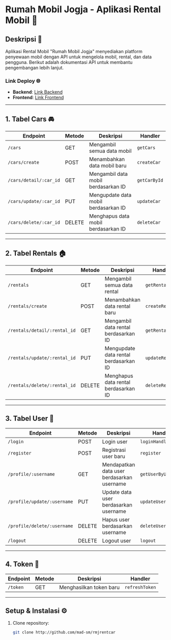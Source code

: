 # Rumah Mobil Jogja - Aplikasi Rental Mobil 🚗

## Deskripsi 📜
Aplikasi Rental Mobil "Rumah Mobil Jogja" menyediakan platform penyewaan mobil dengan API untuk mengelola mobil, rental, dan data pengguna. Berikut adalah dokumentasi API untuk membantu pengembangan lebih lanjut.

### Link Deploy 🌐
- **Backend**: [Link Backend](https://rmjrentcar-86067911510.asia-southeast2.run.app/)
- **Frontend**: [Link Frontend](https://frontend-86067911510.asia-southeast2.run.app/)

---

## 1. Tabel **Cars** 🚘

| Endpoint               | Metode | Deskripsi                              | Handler       |
|------------------------|--------|----------------------------------------|---------------|
| `/cars`                | GET    | Mengambil semua data mobil             | `getCars`     |
| `/cars/create`         | POST   | Menambahkan data mobil baru            | `createCar`   |
| `/cars/detail/:car_id` | GET    | Mengambil data mobil berdasarkan ID     | `getCarById`  |
| `/cars/update/:car_id` | PUT    | Mengupdate data mobil berdasarkan ID    | `updateCar`   |
| `/cars/delete/:car_id` | DELETE | Menghapus data mobil berdasarkan ID     | `deleteCar`   |

---

## 2. Tabel **Rentals** 🏠

| Endpoint                | Metode | Deskripsi                               | Handler       |
|-------------------------|--------|-----------------------------------------|---------------|
| `/rentals`              | GET    | Mengambil semua data rental             | `getRentals`  |
| `/rentals/create`       | POST   | Menambahkan data rental baru            | `createRental`|
| `/rentals/detail/:rental_id` | GET    | Mengambil data rental berdasarkan ID      | `getRentalById` |
| `/rentals/update/:rental_id` | PUT    | Mengupdate data rental berdasarkan ID     | `updateRental` |
| `/rentals/delete/:rental_id` | DELETE | Menghapus data rental berdasarkan ID      | `deleteRental` |

---

## 3. Tabel **User** 👤

| Endpoint                        | Metode | Deskripsi                                | Handler           |
|----------------------------------|--------|------------------------------------------|-------------------|
| `/login`                        | POST   | Login user                              | `loginHandler`    |
| `/register`                     | POST   | Registrasi user baru                    | `register`        |
| `/profile/:username`            | GET    | Mendapatkan data user berdasarkan username | `getUserByUsername` |
| `/profile/update/:username`     | PUT    | Update data user berdasarkan username    | `updateUser`      |
| `/profile/delete/:username`     | DELETE | Hapus user berdasarkan username         | `deleteUser`      |
| `/logout`                       | DELETE | Logout user                             | `logout`          |

---

## 4. Token 🔑

| Endpoint        | Metode | Deskripsi           | Handler      |
|-----------------|--------|---------------------|--------------|
| `/token`        | GET    | Menghasilkan token baru | `refreshToken` |

---

## Setup & Instalasi ⚙️

1. Clone repository:
   ```bash
   git clone http://github.com/mad-sm/rmjrentcar
